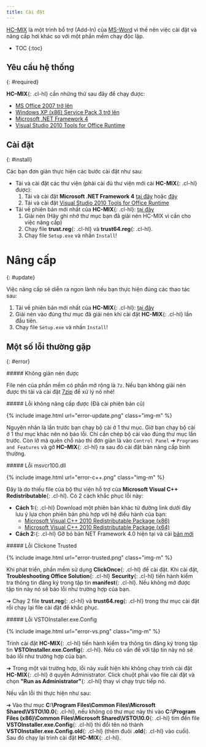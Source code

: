 ```yaml
---
title: Cài đặt
---
```


[HC–MIX](/projects/hc-mix/) là một trình bổ trợ (Add-In) của [MS-Word](/word/) vì thế nên việc cài đặt và nâng cấp hơi khác so với một phần mềm chạy độc lập.
- TOC
{:toc}

## Yêu cầu hệ thống
{: #required}

**HC–MIX**{: .cl-hl} cần những thứ sau đây để chạy được:
- [MS Office 2007 trở lên](https://products.office.com/vi-vn/compare-microsoft-office-products)
- [Windows XP (x86) Service Pack 3 trở lên](https://www.microsoft.com/en-us/software-download)
- [Microsoft .NET Framework 4](https://www.microsoft.com/en-us/download/details.aspx?id=17851)
- [Visual Studio 2010 Tools for Office Runtime](https://www.microsoft.com/en-us/download/details.aspx?id=48217)

## Cài đặt
{: #install}

Các bạn đơn giản thực hiện các bước cài đặt như sau:
- Tải và cài đặt các thư viện (phải cài đủ thư viện mới cài **HC-MIX**{: .cl-hl} được):
    1. Tải và cài đặt **Microsoft .NET Framework 4** [tại đây](https://www.microsoft.com/en-us/download/details.aspx?id=17718) hoặc [đây](https://www.microsoft.com/en-us/download/details.aspx?id=17851)
    2. Tải và cài đặt [Visual Studio 2010 Tools for Office Runtime](https://www.microsoft.com/en-us/download/details.aspx?id=48217)
- Tải về phiên bản mới nhất của **HC-MIX**{: .cl-hl}: [tại đây](/download/hc-mix.7z)
    1. Giải nén (Hãy ghi nhớ thư mục bạn đã giải nén HC-MIX vì cần cho việc nâng cấp)
    2. Chạy file **trust.reg**{: .cl-hl} và **trust64.reg**{: .cl-hl}.
    3. Chạy file `Setup.exe` và nhấn `Install`!

# Nâng cấp
{: #update}

Việc nâng cấp sẽ diễn ra ngon lành nếu bạn thực hiện đúng các thao tác sau:
1. Tải về phiên bản mới nhất của **HC-MIX**{: .cl-hl}: [tại đây](/download/hc-mix.7z)
2. Giải nén vào đúng thư mục đã giải nén khi cài đặt **HC-MIX**{: .cl-hl} lần đầu tiên.
3. Chạy file `Setup.exe` và nhấn `Install`!

## Một số lỗi thường gặp
{: #error}

<div class="note info">
##### Không giản nén được

File nén của phần mềm có phần mở rộng là `7z`. Nếu bạn không giải nén được thì tải và cài đặt [7zip](http://www.7-zip.org/download.html) để xử lý nó nhé!
</div>

<div class="note danger">
##### Lỗi không nâng cấp được (Đã cài phiên bản cũ)

{% include image.html url="error-update.png" class="img-m" %}

Nguyên nhân là lần trước bạn chạy bộ cài ở 1 thư mục. Giờ bạn chạy bộ cài ở 1 thư mục khác nên nó báo lỗi. Chỉ cần chép bộ cài vào đúng thư mục lần trước. Còn lỡ mà quên chỗ nào thì đơn giản là vào `Control Panel` ➔ `Programs and Features` và gỡ **HC–MIX**{: .cl-hl} ra sau đó cài đặt bản nâng cấp bình thường.
</div>

<div class="note danger">
##### Lỗi msvcr100.dll

{% include image.html url="error-c++.png" class="img-m" %}

Đây là do thiếu file của bộ thư viện hỗ trợ của **Microsoft Visual C++ Redistributable**{: .cl-hl}. Có 2 cách khắc phục lỗi này:

+ **Cách 1:**{: .cl-hl} Download một phiên bản khác từ đường link dưới đây lưu ý lựa chọn phiên bản phù hợp với hệ điều hành của bạn:
    - [Microsoft Visual C++ 2010 Redistributable Package (x86)](https://www.microsoft.com/en-us/download/details.aspx?id=5555)
    - [Microsoft Visual C++ 2010 Redistributable Package (x64)](http://www.microsoft.com/download/en/details.aspx?id=14632)
+ **Cách 2:**{: .cl-hl} Gỡ bỏ bản NET Framework 4.0 hiện tại và cài [bản mới](https://www.microsoft.com/en-us/download/details.aspx?id=24872)
</div>

<div class="note danger">
##### Lỗi Clickone Trusted

{% include image.html url="error-trusted.png" class="img-m" %}

Khi phát triển, phần mềm sử dụng **ClickOnce**{: .cl-hl} để cài đặt. Khi cài đặt, **Troubleshooting Office Solution**{: .cl-hl} **Security**{: .cl-hl} tiến hành kiểm tra thông tin đăng ký trong tập tin **manifest**{: .cl-hl}. Nếu không mở được tập tin này nó sẽ báo lỗi như trường hợp của bạn. 

➔ Chạy 2 file **trust.reg**{: .cl-hl} và **trust64.reg**{: .cl-hl} trong thư mục cài đặt rồi chạy lại file cài đặt để khắc phục.
 </div>

<div class="note danger">
##### Lỗi VSTOInstaller.exe.Config

{% include image.html url="error-vs.png" class="img-m" %}

Trình cài đặt **HC-MIX**{: .cl-hl} tiến hành kiểm tra thông tin đăng ký trong tập tin **VSTOInstaller.exe.Config**{: .cl-hl}. Nếu có vấn đề với tập tin này nó sẽ báo lỗi như trường hợp của bạn.

➔ Trong một vài trường hợp, lỗi này xuất hiện khi không chạy trình cài đặt **HC-MIX**{: .cl-hl} ở quyền Administrator. Click chuột phải vào file cài đặt và chọn **"Run as Administrator"**{: .cl-hl} thay vì chạy trực tiếp nó.

Nếu vẫn lỗi thì thực hiện như sau:

➔ Vào thư mục **C:\Program Files\Common Files\Microsoft Shared\VSTO\10.0**{: .cl-hl}, nếu không có thư mục này thì vào **C:\Program Files (x86)\Common Files\Microsoft Shared\VSTO\10.0**{: .cl-hl} tìm đến file **VSTOInstaller.exe.Config**{: .cl-hl} thì đổi tên nó thành **VSTOInstaller.exe.Config.old**{: .cl-hl} (thêm đuôi **.old**{: .cl-hl} vào cuối). Sau đó chạy lại trình cài đặt **HC-MIX**{: .cl-hl}.
 </div>